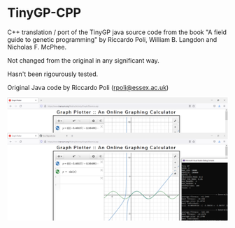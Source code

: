 # TinyGP-CPP
C++ translation / port of the TinyGP java source code from the book "A field guide to genetic programming" by Riccardo Poli, William B. Langdon and Nicholas F. McPhee.

Not changed from the original in any significant way.

Hasn't been rigourously tested.

Original Java code by Riccardo Poli (rpoli@essex.ac.uk)

![alt text](https://github.com/JimMarshall35/TinyGP-CPP/blob/main/fitness_2_44.png?raw=true)
